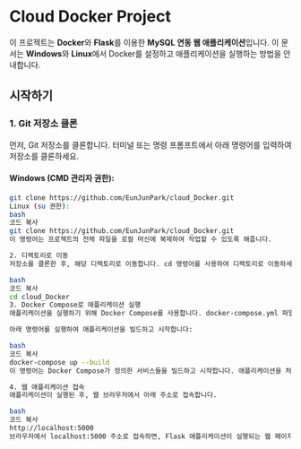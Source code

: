 # Cloud Docker Project

이 프로젝트는 **Docker**와 **Flask**를 이용한 **MySQL 연동 웹 애플리케이션**입니다. 이 문서는 **Windows**와 **Linux**에서 Docker를 설정하고 애플리케이션을 실행하는 방법을 안내합니다.

## 시작하기

### **1. Git 저장소 클론**

먼저, Git 저장소를 클론합니다. 터미널 또는 명령 프롬프트에서 아래 명령어를 입력하여 저장소를 클론하세요.

#### Windows (CMD 관리자 권한):
```bash
git clone https://github.com/EunJunPark/cloud_Docker.git
Linux (su 권한):
bash
코드 복사
git clone https://github.com/EunJunPark/cloud_Docker.git
이 명령어는 프로젝트의 전체 파일을 로컬 머신에 복제하여 작업할 수 있도록 해줍니다.

2. 디렉토리로 이동
저장소를 클론한 후, 해당 디렉토리로 이동합니다. cd 명령어를 사용하여 디렉토리로 이동하세요.

bash
코드 복사
cd cloud_Docker
3. Docker Compose로 애플리케이션 실행
애플리케이션을 실행하기 위해 Docker Compose를 사용합니다. docker-compose.yml 파일이 포함되어 있어, Docker와 MySQL 컨테이너를 한 번에 빌드하고 실행할 수 있습니다.

아래 명령어를 실행하여 애플리케이션을 빌드하고 시작합니다:

bash
코드 복사
docker-compose up --build
이 명령어는 Docker Compose가 정의한 서비스들을 빌드하고 시작합니다. 애플리케이션을 처음 실행할 때는 빌드 시간이 조금 걸릴 수 있습니다.

4. 웹 애플리케이션 접속
애플리케이션이 실행된 후, 웹 브라우저에서 아래 주소로 접속합니다.

bash
코드 복사
http://localhost:5000
브라우저에서 localhost:5000 주소로 접속하면, Flask 애플리케이션이 실행되는 웹 페이지를 볼 수 있습니다.

